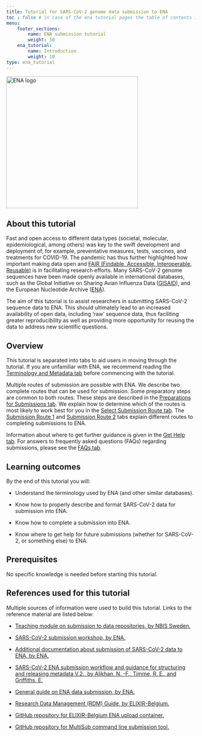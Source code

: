 ```yaml
---
title: Tutorial for SARS-CoV-2 genome data submission to ENA
toc : false # in case of the ena tutorial pages the table of contents is inserted inside the template, ena_tutorial
menu:
    footer_sections:
        name: ENA submission tutorial
        weight: 50
    ena_tutorial:
        name: Introduction
        weight: 10
type: ena_tutorial
---
```



<div class="text-center">
  <img src="/img/ena_tutorial/ENA_logo_2021.png" width="350" class="rounded" alt="ENA logo">
</div>

## About this tutorial

Fast and open access to different data types (societal, molecular, epidemiological, among others) was key to the swift development and deployment of, for example, preventative measures, tests, vaccines, and treatments for COVID-19. The pandemic has thus further highlighted how important making data open and [FAIR (Findable, Accessible, Interoperable, Reusable)](https://www.go-fair.org/fair-principles/) is in facilitating research efforts. Many SARS-CoV-2 genome sequences have been made openly available in international databases, such as the Global Initiative on Sharing Avian Influenza Data ([GISAID](https://www.gisaid.org)), and the European Nucleotide Archive ([ENA](https://www.ebi.ac.uk/ena/browser/home)). 

The aim of this tutorial is to assist researchers in submitting SARS-CoV-2 sequence data to ENA. This should ultimately lead to an increased availability of open data, including ‘raw’ sequence data, thus faciliting greater reproducibility as well as providing more opportunity for reusing the data to address new scientific questions.


## Overview

This tutorial is separated into tabs to aid users in moving through the tutorial. If you are unfamiliar with ENA, we recommend reading the [Terminology and Metadata tab](/support_services/tutorial_ena/tutorial_ena_terminology) before commencing with the tutorial.

Multiple routes of submission are possible with ENA. We describe two complete routes that can be used for submission. Some preparatory steps are common to both routes. These steps are described in the [Preparations for Submissions tab](/support_services/tutorial_ena/tutorial_ena_subprep). We explain how to determine which of the routes is most likely to work best for you in the [Select Submission Route tab](/support_services/tutorial_ena/tutorial_ena_selectsub). The [Submission Route 1](/support_services/tutorial_ena/tutorial_ena_subroute1) and [Submission Route 2](/support_services/tutorial_ena/tutorial_ena_subroute2) tabs explain different routes to completing submissions to ENA.

Information about where to get further guidance is given in the [Get Help tab](/support_services/tutorial_ena/tutorial_ena_contact). For answers to frequently asked questions (FAQs) regarding submissions, please see the [FAQs tab](/support_services/tutorial_ena/tutorial_ena_faqs).

## Learning outcomes

By the end of this tutorial you will:

* Understand the terminology used by ENA (and other similar databases).

* Know how to properly describe and format SARS-CoV-2 data for submission into ENA.

* Know how to complete a submission into ENA.

* Know where to get help for future submissions (whether for SARS-CoV-2, or something else) to ENA.

## Prerequisites

No specific knowledge is needed before starting this tutorial.

## References used for this tutorial

Multiple sources of information were used to build this tutorial. Links to the reference material are listed below:

* [Teaching module on submission to data repositories, by NBIS Sweden.](https://nbisweden.github.io/module-repository-submission-dm-practices/)

* [SARS-CoV-2 submission workshop, by ENA.](https://ena-covid19-docs.readthedocs.io/en/latest/submission_workshop/getting_started.html)

* [Additional documentation about submission of SARS-CoV-2 data to ENA, by ENA.](https://ena-covid19-docs.readthedocs.io/en/latest/index.html)

* [SARS-CoV-2 ENA submission workflow and guidance for structuring and releasing metadata V.2., by Alikhan, N. -F., Timme, R. E., and Griffiths, E.](https://www.protocols.io/view/sars-cov-2-ena-submission-workflow-guidance-for-st-buqnnvve)

* [General guide on ENA data submission, by ENA.](https://ena-docs.readthedocs.io/en/latest/submit/general-guide.html)

* [Research Data Management (RDM) Guide, by ELIXIR-Belgium.](https://rdm.elixir-belgium.org/covid-19/index.html)

* [GitHub repository for ELIXIR-Belgium ENA upload container.](https://github.com/ELIXIR-Belgium/ena-upload-container)

* [GitHub repository for MultiSub command line submission tool.](https://github.com/maximilianh/multiSub)
